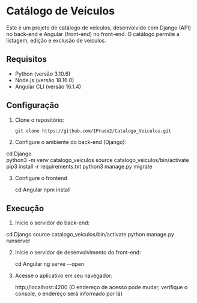 
# Catálogo de Veículos

Este é um projeto de catálogo de veículos, desenvolvido com Django (API) no back-end e Angular (front-end) no front-end. O catálogo permite a listagem, edição e exclusão de veículos.

## Requisitos

- Python (versão 3.10.6)
- Node.js (versão 18.16.0)
- Angular CLI (versão 16.1.4)

## Configuração

1. Clone o repositório:

   ```shell
   git clone https://github.com/IPrado2/Catalogo_Veiculos.git

2. Configure o ambiente do back-end (Django):

  cd Django<br>
  python3 -m venv catalogo_veiculos
  source catalogo_veiculos/bin/activate
  pip3 install -r requirements.txt
  python3 manage.py migrate


3. Configure o frontend

   cd Angular
   npm install
   

## Execução

1. Inicie o servidor do back-end:

  cd Django
  source catalogo_veiculos/bin/activate
  python manage.py runserver

2. Inicie o servidor de desenvolvimento do front-end:

   cd Angular
   ng serve --open

3. Acesse o aplicativo em seu navegador:

   http://localhost:4200
   (O endereço de acesso pode mudar, verifique o console, o endereço será informado por lá)

